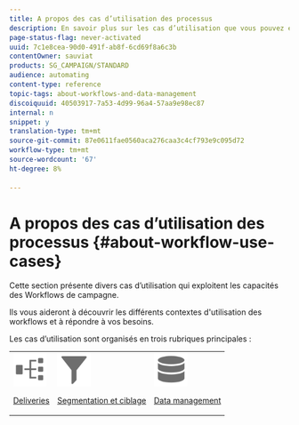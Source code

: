 ```yaml
---
title: A propos des cas d’utilisation des processus
description: En savoir plus sur les cas d’utilisation que vous pouvez exécuter à l’aide de workflows Campaign Standards.
page-status-flag: never-activated
uuid: 7c1e8cea-90d0-491f-ab8f-6cd69f8a6c3b
contentOwner: sauviat
products: SG_CAMPAIGN/STANDARD
audience: automating
content-type: reference
topic-tags: about-workflows-and-data-management
discoiquuid: 40503917-7a53-4d99-96a4-57aa9e98ec87
internal: n
snippet: y
translation-type: tm+mt
source-git-commit: 87e0611fae0560aca276caa3c4cf793e9c095d72
workflow-type: tm+mt
source-wordcount: '67'
ht-degree: 8%

---
```



# A propos des cas d’utilisation des processus {#about-workflow-use-cases}

Cette section présente divers cas d’utilisation qui exploitent les capacités des Workflows de campagne.

Ils vous aideront à découvrir les différents contextes d&#39;utilisation des workflows et à répondre à vos besoins.

Les cas d’utilisation sont organisés en trois rubriques principales :

<table>
<tr>
<td><img src="assets/do-not-localize/icon_workflows.svg" width="60px"><p><a href="../../automating/using/workflow-created-query-with-complement.md">Deliveries</a></p></td><td><img src="assets/do-not-localize/icon_filter.svg" width="60px"><p><a href="../../automating/using/query-samples.md">Segmentation et ciblage</a></p></td>
<td><img src="assets/do-not-localize/icon_manage.svg" width="60px"><p><a href="../../automating/using/reconcile-file-audience-with-database.md">Data management</a></p></td></tr>
</table>
